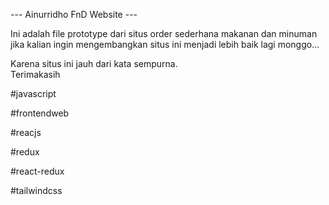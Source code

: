 --- Ainurridho FnD Website ---

Ini adalah file prototype dari situs order sederhana makanan dan minuman <br>
jika kalian ingin mengembangkan situs ini menjadi lebih baik lagi monggo...

Karena situs ini jauh dari kata sempurna.<br>
Terimakasih

<p>#javascript</p>
<p>#frontendweb</p>
<p>#reacjs</p>
<p>#redux</p>
<p>#react-redux</p>
<p>#tailwindcss</p>





